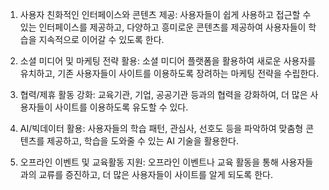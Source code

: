 
1.  사용자 친화적인 인터페이스와 콘텐츠 제공: 사용자들이 쉽게 사용하고 접근할 수 있는 인터페이스를 제공하고, 다양하고 흥미로운 콘텐츠를 제공하여 사용자들이 학습을 지속적으로 이어갈 수 있도록 한다.
    
2.  소셜 미디어 및 마케팅 전략 활용: 소셜 미디어 플랫폼을 활용하여 새로운 사용자를 유치하고, 기존 사용자들이 사이트를 이용하도록 장려하는 마케팅 전략을 수립한다.
    
3.  협력/제휴 활동 강화: 교육기관, 기업, 공공기관 등과의 협력을 강화하여, 더 많은 사용자들이 사이트를 이용하도록 유도할 수 있다.
    
4.  AI/빅데이터 활용: 사용자들의 학습 패턴, 관심사, 선호도 등을 파악하여 맞춤형 콘텐츠를 제공하고, 학습을 도와줄 수 있는 AI 기술을 활용한다.
    
5.  오프라인 이벤트 및 교육활동 지원: 오프라인 이벤트나 교육 활동을 통해 사용자들과의 교류를 증진하고, 더 많은 사용자들이 사이트를 알게 되도록 한다.